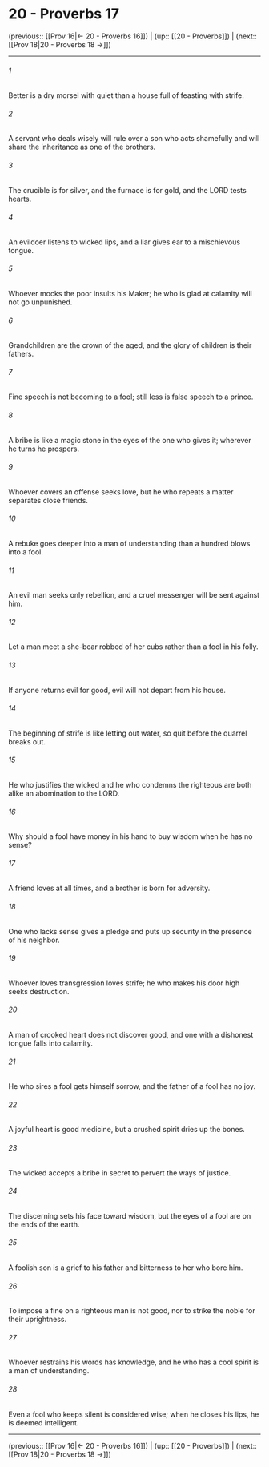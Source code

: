 # 20 - Proverbs 17

(previous:: [[Prov 16|← 20 - Proverbs 16]]) | (up:: [[20 - Proverbs]]) | (next:: [[Prov 18|20 - Proverbs 18 →]])

***


###### 1 
Better is a dry morsel with quiet than a house full of feasting with strife. 

###### 2 
A servant who deals wisely will rule over a son who acts shamefully and will share the inheritance as one of the brothers. 

###### 3 
The crucible is for silver, and the furnace is for gold, and the LORD tests hearts. 

###### 4 
An evildoer listens to wicked lips, and a liar gives ear to a mischievous tongue. 

###### 5 
Whoever mocks the poor insults his Maker; he who is glad at calamity will not go unpunished. 

###### 6 
Grandchildren are the crown of the aged, and the glory of children is their fathers. 

###### 7 
Fine speech is not becoming to a fool; still less is false speech to a prince. 

###### 8 
A bribe is like a magic stone in the eyes of the one who gives it; wherever he turns he prospers. 

###### 9 
Whoever covers an offense seeks love, but he who repeats a matter separates close friends. 

###### 10 
A rebuke goes deeper into a man of understanding than a hundred blows into a fool. 

###### 11 
An evil man seeks only rebellion, and a cruel messenger will be sent against him. 

###### 12 
Let a man meet a she-bear robbed of her cubs rather than a fool in his folly. 

###### 13 
If anyone returns evil for good, evil will not depart from his house. 

###### 14 
The beginning of strife is like letting out water, so quit before the quarrel breaks out. 

###### 15 
He who justifies the wicked and he who condemns the righteous are both alike an abomination to the LORD. 

###### 16 
Why should a fool have money in his hand to buy wisdom when he has no sense? 

###### 17 
A friend loves at all times, and a brother is born for adversity. 

###### 18 
One who lacks sense gives a pledge and puts up security in the presence of his neighbor. 

###### 19 
Whoever loves transgression loves strife; he who makes his door high seeks destruction. 

###### 20 
A man of crooked heart does not discover good, and one with a dishonest tongue falls into calamity. 

###### 21 
He who sires a fool gets himself sorrow, and the father of a fool has no joy. 

###### 22 
A joyful heart is good medicine, but a crushed spirit dries up the bones. 

###### 23 
The wicked accepts a bribe in secret to pervert the ways of justice. 

###### 24 
The discerning sets his face toward wisdom, but the eyes of a fool are on the ends of the earth. 

###### 25 
A foolish son is a grief to his father and bitterness to her who bore him. 

###### 26 
To impose a fine on a righteous man is not good, nor to strike the noble for their uprightness. 

###### 27 
Whoever restrains his words has knowledge, and he who has a cool spirit is a man of understanding. 

###### 28 
Even a fool who keeps silent is considered wise; when he closes his lips, he is deemed intelligent.

***

(previous:: [[Prov 16|← 20 - Proverbs 16]]) | (up:: [[20 - Proverbs]]) | (next:: [[Prov 18|20 - Proverbs 18 →]])
